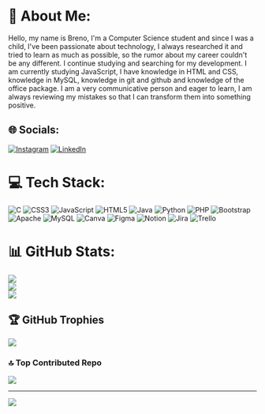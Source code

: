 # 💫 About Me:
Hello, my name is Breno, I'm a Computer Science student and since I was a child, I've been passionate about technology, I always researched it and tried to learn as much as possible, so the rumor about my career couldn't be any different. I continue studying and searching for my development. I am currently studying JavaScript, I have knowledge in HTML and CSS, knowledge in MySQL, knowledge in git and github and knowledge of the office package. I am a very communicative person and eager to learn, I am always reviewing my mistakes so that I can transform them into something positive.


## 🌐 Socials:
[![Instagram](https://img.shields.io/badge/Instagram-%23E4405F.svg?logo=Instagram&logoColor=white)](https://www.instagram.com/brenoduarte23/?hl=pt-br) [![LinkedIn](https://img.shields.io/badge/LinkedIn-%230077B5.svg?logo=linkedin&logoColor=white)](https://www.linkedin.com/in/breno-duarte-022235236?lipi=urn%3Ali%3Apage%3Ad_flagship3_profile_view_base_contact_details%3BEFuHjtA%2BR4CU%2F9Jx4qOilA%3D%3D) 

# 💻 Tech Stack:
![C](https://img.shields.io/badge/c-%2300599C.svg?style=for-the-badge&logo=c&logoColor=white) ![CSS3](https://img.shields.io/badge/css3-%231572B6.svg?style=for-the-badge&logo=css3&logoColor=white) ![JavaScript](https://img.shields.io/badge/javascript-%23323330.svg?style=for-the-badge&logo=javascript&logoColor=%23F7DF1E) ![HTML5](https://img.shields.io/badge/html5-%23E34F26.svg?style=for-the-badge&logo=html5&logoColor=white) ![Java](https://img.shields.io/badge/java-%23ED8B00.svg?style=for-the-badge&logo=openjdk&logoColor=white) ![Python](https://img.shields.io/badge/python-3670A0?style=for-the-badge&logo=python&logoColor=ffdd54) ![PHP](https://img.shields.io/badge/php-%23777BB4.svg?style=for-the-badge&logo=php&logoColor=white) ![Bootstrap](https://img.shields.io/badge/bootstrap-%238511FA.svg?style=for-the-badge&logo=bootstrap&logoColor=white) ![Apache](https://img.shields.io/badge/apache-%23D42029.svg?style=for-the-badge&logo=apache&logoColor=white) ![MySQL](https://img.shields.io/badge/mysql-%2300000f.svg?style=for-the-badge&logo=mysql&logoColor=white) ![Canva](https://img.shields.io/badge/Canva-%2300C4CC.svg?style=for-the-badge&logo=Canva&logoColor=white) ![Figma](https://img.shields.io/badge/figma-%23F24E1E.svg?style=for-the-badge&logo=figma&logoColor=white) ![Notion](https://img.shields.io/badge/Notion-%23000000.svg?style=for-the-badge&logo=notion&logoColor=white) ![Jira](https://img.shields.io/badge/jira-%230A0FFF.svg?style=for-the-badge&logo=jira&logoColor=white) ![Trello](https://img.shields.io/badge/Trello-%23026AA7.svg?style=for-the-badge&logo=Trello&logoColor=white)
# 📊 GitHub Stats:
![](https://github-readme-stats.vercel.app/api?username=Breno-Duarte23&theme=radical&hide_border=false&include_all_commits=true&count_private=false)<br/>
![](https://github-readme-streak-stats.herokuapp.com/?user=Breno-Duarte23&theme=radical&hide_border=false)<br/>
![](https://github-readme-stats.vercel.app/api/top-langs/?username=Breno-Duarte23&theme=radical&hide_border=false&include_all_commits=true&count_private=false&layout=compact)

## 🏆 GitHub Trophies
![](https://github-profile-trophy.vercel.app/?username=Breno-Duarte23&theme=dracula&no-frame=true&no-bg=true&margin-w=4)

### 🔝 Top Contributed Repo
![](https://github-contributor-stats.vercel.app/api?username=Breno-Duarte23&limit=5&theme=dark&combine_all_yearly_contributions=true)

---
[![](https://visitcount.itsvg.in/api?id=Breno-Duarte23&icon=0&color=0)](https://visitcount.itsvg.in)

<!-- Proudly created with GPRM ( https://gprm.itsvg.in ) -->
